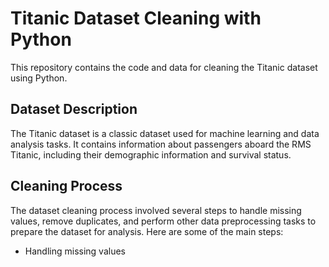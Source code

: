 # Titanic Dataset Cleaning with Python

This repository contains the code and data for cleaning the Titanic dataset using Python.

## Dataset Description

The Titanic dataset is a classic dataset used for machine learning and data analysis tasks. It contains information about passengers aboard the RMS Titanic, including their demographic information and survival status.

## Cleaning Process

The dataset cleaning process involved several steps to handle missing values, remove duplicates, and perform other data preprocessing tasks to prepare the dataset for analysis. Here are some of the main steps:

- Handling missing values
